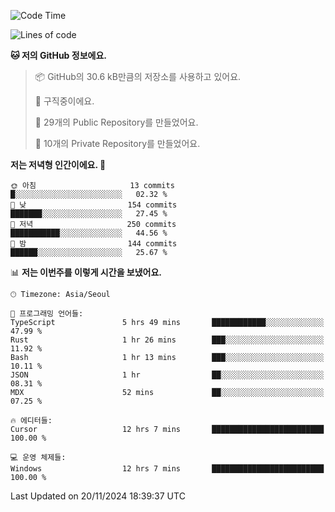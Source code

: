   <!--START_SECTION:waka-->
![Code Time](http://img.shields.io/badge/Code%20Time-940%20hrs%2011%20mins-blue)

![Lines of code](https://img.shields.io/badge/%EC%A0%80%EB%8A%94%20%EC%97%AC%ED%83%9C%EA%B9%8C%EC%A7%80%20-426.3%20thousand%20%EC%A4%84%EC%9D%98%20%EC%BD%94%EB%93%9C%EB%A5%BC%20%EC%9E%91%EC%84%B1%ED%96%88%EC%96%B4%EC%9A%94.-blue)

**🐱 저의 GitHub 정보에요.** 

> 📦 GitHub의 30.6 kB만큼의 저장소를 사용하고 있어요. 
 > 
> 💼 구직중이에요.
 > 
> 📜 29개의 Public Repository를 만들었어요. 
 > 
> 🔑 10개의 Private Repository를 만들었어요. 
 > 
**저는 저녁형 인간이에요. 🦉** 

```text
🌞 아침                     13 commits          █░░░░░░░░░░░░░░░░░░░░░░░░   02.32 % 
🌆 낮　                     154 commits         ███████░░░░░░░░░░░░░░░░░░   27.45 % 
🌃 저녁                     250 commits         ███████████░░░░░░░░░░░░░░   44.56 % 
🌙 밤　                     144 commits         ██████░░░░░░░░░░░░░░░░░░░   25.67 % 
```


📊 **저는 이번주를 이렇게 시간을 보냈어요.** 

```text
🕑︎ Timezone: Asia/Seoul

💬 프로그래밍 언어들: 
TypeScript               5 hrs 49 mins       ████████████░░░░░░░░░░░░░   47.99 % 
Rust                     1 hr 26 mins        ███░░░░░░░░░░░░░░░░░░░░░░   11.92 % 
Bash                     1 hr 13 mins        ███░░░░░░░░░░░░░░░░░░░░░░   10.11 % 
JSON                     1 hr                ██░░░░░░░░░░░░░░░░░░░░░░░   08.31 % 
MDX                      52 mins             ██░░░░░░░░░░░░░░░░░░░░░░░   07.25 % 

🔥 에디터들: 
Cursor                   12 hrs 7 mins       █████████████████████████   100.00 % 

💻 운영 체제들: 
Windows                  12 hrs 7 mins       █████████████████████████   100.00 % 
```


 Last Updated on 20/11/2024 18:39:37 UTC
<!--END_SECTION:waka-->
